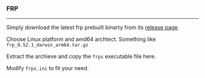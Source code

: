 ### FRP

----

Simply download the latest frp prebuilt binarty from its [release page](https://github.com/fatedier/frp/releases).

Choose Linux platform and amd64 archtect. Something like `frp_0.52.1_darwin_arm64.tar.gz`

Extract the archieve and copy the `frps` executable file here.

Modify `frps.ini` to fit your need.

